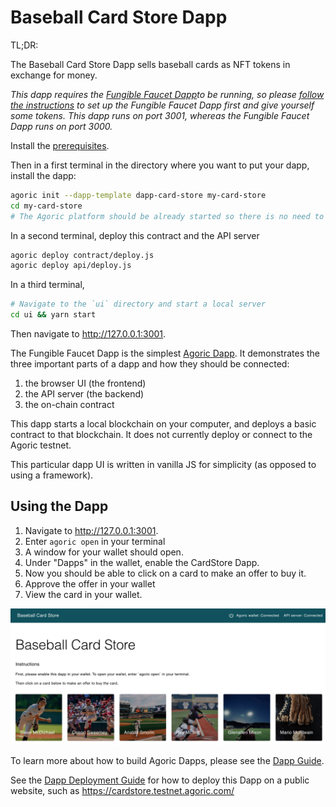 # Baseball Card Store Dapp

TL;DR:

The Baseball Card Store Dapp sells baseball cards as NFT tokens in
exchange for money.

*This dapp requires the
[Fungible Faucet Dapp](https://github.com/Agoric/dapp-fungible-faucet)to be running, so
please [follow the
instructions](https://github.com/Agoric/dapp-fungible-faucet) to set
up the Fungible Faucet Dapp first and give yourself some tokens. This
dapp runs on port 3001, whereas the Fungible Faucet Dapp runs on port 3000.*

Install the
[prerequisites](https://agoric.com/documentation/getting-started/before-using-agoric.html).


Then in a first terminal in the directory where you want to put your dapp, install the dapp:
```sh
agoric init --dapp-template dapp-card-store my-card-store
cd my-card-store
# The Agoric platform should be already started so there is no need to run `agoric start`
```

In a second terminal, deploy this contract and the API server
```sh
agoric deploy contract/deploy.js
agoric deploy api/deploy.js
```

In a third terminal, 
```sh
# Navigate to the `ui` directory and start a local server
cd ui && yarn start
```
Then navigate to http://127.0.0.1:3001.

The Fungible Faucet Dapp is the simplest [Agoric
Dapp](https://agoric.com/documentation/dapps/). It
demonstrates the three important parts of
a dapp and how they should be connected:
1. the browser UI (the frontend)
2. the API server (the backend)
3. the on-chain contract

This dapp starts a local
blockchain on your computer, and deploys a basic contract to that
blockchain. It does not currently deploy or connect to the Agoric testnet.

This particular dapp UI is written in vanilla JS for simplicity (as
opposed to using a framework).

## Using the Dapp

1. Navigate to http://127.0.0.1:3001.
2. Enter `agoric open` in your terminal
3. A window for your wallet should open.
4. Under "Dapps" in the wallet, enable the CardStore Dapp.
5. Now you should be able to click on a card to make an offer to buy
   it.
6. Approve the offer in your wallet
7. View the card in your wallet.

![Card Store](./readme-assets/card-store.png)

To learn more about how to build Agoric Dapps, please see the [Dapp Guide](https://agoric.com/documentation/dapps/).

See the [Dapp Deployment Guide](https://github.com/Agoric/agoric-sdk/wiki/Dapp-Deployment-Guide) for how to deploy this Dapp on a public website, such as https://cardstore.testnet.agoric.com/
